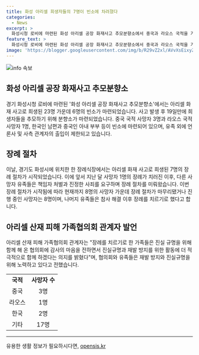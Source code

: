 ```yaml
---
title: 화성 아리셀 희생자들의 7명이 빈소에 차려졌다
categories:
  - News
excerpt: >
  화성시청 로비에 마련된 화성 아리셀 공장 화재사고 추모분향소에서 중국과 라오스 국적을 가진 희생자들의 빈소가 마련되었다. 유족의 사생활 보호를 위해 언론과 사측 관계자 출입이 제한된 가운데, 13일에는 7명의 장례 절차가 진행되었다. 아리셀 산재 피해 가족협의회 관계자는 가족들의 협조로 진실 규명과 재발 방지를 위한 활동에 적극 동참하겠다고 밝혀, 나머지 희생자들의 장례를 해결한 이후 활발한 활동을 약속했다.
feature_text: >
  화성시청 로비에 마련된 화성 아리셀 공장 화재사고 추모분향소에서 중국과 라오스 국적을 가진 희생자들의 빈소가 마련되었다. 유족의 사생활 보호를 위해 언론과 사측 관계자 출입이 제한된 가운데, 13일에는 7명의 장례 절차가 진행되었다. 아리셀 산재 피해 가족협의회 관계자는 가족들의 협조로 진실 규명과 재발 방지를 위한 활동에 적극 동참하겠다고 밝혀, 나머지 희생자들의 장례를 해결한 이후 활발한 활동을 약속했다.
image: 'https://blogger.googleusercontent.com/img/b/R29vZ2xl/AVvXsEixyZcFfHzMRdzZMjFBmAUKJYCLCGyLL1o632UiGVXcaFdKo_bkvkuCioo0uUKlGfBVcT3P84aROyZIXSBEx3Aw5nCQ3pTgDom1WDC4m8eifvWiAmWEEVb4x6G_l8C0QH225ldMjyaFvpxGEBGNO37VmDTDMHGhJPq73UglMfDca1-0aw/s1600/blogspot.png'
---
```


<p><img src="https://blogger.googleusercontent.com/img/b/R29vZ2xl/AVvXsEixyZcFfHzMRdzZMjFBmAUKJYCLCGyLL1o632UiGVXcaFdKo_bkvkuCioo0uUKlGfBVcT3P84aROyZIXSBEx3Aw5nCQ3pTgDom1WDC4m8eifvWiAmWEEVb4x6G_l8C0QH225ldMjyaFvpxGEBGNO37VmDTDMHGhJPq73UglMfDca1-0aw/s1600/blogspot.png" alt="info 속보" /></p>

<h2 data-ke-size="size26">화성 아리셀 공장 화재사고 추모분향소</h2>

<p data-ke-size="size16">경기 화성시청 로비에 마련된 '화성 아리셀 공장 화재사고 추모분향소'에서는 아리셀 화재 사고로 희생된 23명 가운데 6명의 빈소가 마련되었습니다. 사고 발생 후 19일만에 희생자들을 추모하기 위해 분향소가 마련되었습니다. 중국 국적 사망자 3명과 라오스 국적 사망자 1명, 한국인 남편과 중국인 아내 부부 등이 빈소에 마련되어 있으며, 유족 외에 언론사 및 사측 관계자의 출입이 제한되고 있습니다.</p>

<h2 data-ke-size="size26">장례 절차</h2>

<p data-ke-size="size16">이날, 경기도 화성시에 위치한 한 장례식장에서는 아리셀 화재 사고로 희생된 7명의 장례 절차가 시작되었습니다. 이에 앞서 지난 달 사망자 1명의 장례가 치러진 이후, 다른 사망자 유족들은 책임자 처벌과 진정한 사죄를 요구하며 장례 절차를 미뤄왔습니다. 이번 장례 절차가 시작됨에 따라 현재까지 8명의 사망자 가운데 장례 절차가 마무리됐거나 진행 중인 사망자는 8명이며, 나머지 유족들은 참사 해결 이후 장례를 치르기로 했다고 합니다.</p>

<h2 data-ke-size="size26">아리셀 산재 피해 가족협의회 관계자 발언</h2>

<p data-ke-size="size16">아리셀 산재 피해 가족협의회 관계자는 "장례를 치르기로 한 가족들은 진실 규명을 위해 함께 해 온 협의회에 감사의 마음을 전하면서 진실규명과 재발 방지를 위한 활동에 더 적극적으로 함께 하겠다는 의지를 밝혔다"며, 협의회와 유족들은 재발 방지와 진실규명을 위해 노력하고 있다고 전했습니다.</p>

<table>
    <tbody>
        <tr>
            <td style="text-align: center; height: 17px;"><b>국적</b></td>
            <td style="text-align: center; height: 17px;"><b>사망자 수</b></td>
        </tr>
        <tr>
            <td style="text-align: center; height: 17px;">중국</td>
            <td style="text-align: center; height: 17px;">3명</td>
        </tr>
        <tr>
            <td style="text-align: center; height: 17px;">라오스</td>
            <td style="text-align: center; height: 17px;">1명</td>
        </tr>
        <tr>
            <td style="text-align: center; height: 17px;">한국</td>
            <td style="text-align: center; height: 17px;">2명</td>
        </tr>
        <tr>
            <td style="text-align: center; height: 17px;">기타</td>
            <td style="text-align: center; height: 17px;">17명</td>
        </tr>
    </tbody>
</table>

<p><hr></p>
유용한 생활 정보가 필요하시다면, <a href="https://opensis.kr" rel="dofollow">opensis.kr</a>


